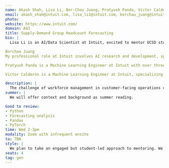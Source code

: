 ```yaml
---
name: Akash Shah, Lisa Li, Bor-Chau Juang, Pratyush Panda, Victor Calderon
email: akash_shah@intuit.com, lisa_li1@intuit.com, borchau_juang@intuit.com, pratyush_panda@intuit.com, victor_calderon@intuit.com
photo:
website: https://www.intuit.com/
domain: A43
title: Supply-Demand Group Headcount Forecasting
bio: |
  Lisa Li is an AI/Data Scientist at Intuit, excited to mentor UCSD students in tackling industry-level challenges. With seven years of experience spanning the insurance sector and now tech at Intuit, she specializes in applying Deep Learning, Time Series models, and LLM models to create impactful solutions. Lisa holds a Master's degree in Data Science from GSU and a Bachelor's in Math from UCLA, and is eager to guide students through developing and deploying data-driven models that address real-world business problems.

Borchau Juang
My professional role at Intuit involves AI research and development, specifically focusing on AI/ML solutions to enhance customer success within the Virtual Expert Platform (VEP). This encompasses the development of Large Language Model (LLM) applications for the extraction of expert knowledge, the refinement of issue resolution processes through agentic AI workflows, and the construction of recommendation systems to optimize customer routing and matchmaking.

Pratyush Panda is a Machine Learning Engineer at Intuit with over three years of experience in his current role.  He brings a wealth of experience from previous machine learning engineering positions at Samsung Electronics America and Informatica.  His expertise includes machine learning, Python, and Artificial Intelligence (AI), with a background in developing and deploying AI/ML solutions. Pratyush holds a Master of Science in Computer Science from California State University - East Bay.

Victor Calderon is a Machine Learning Engineer at Intuit, specializing in Generative AI and LLMs.  An astrophysicist-turned-data-scientist, he focuses on applying Generative AI solutions to customer-related problems.  Prior to Intuit, Victor developed and deployed computer vision models and MLOps pipelines at 5x5 Technologies Inc.  He holds a Ph.D. in Physics with a focus on computational astrophysics from Vanderbilt University.

description: |
  The challenge of workforce management in customer-facing operations centers on effectively aligning staffing levels with fluctuating customer demand across diverse interaction channels. This problem space involves not only forecasting incoming customer volumes but also determining the optimal allocation of personnel, often referred to as headcount forecasting, to meet predefined service objectives. A significant complexity arises from the need to consider various operational constraints, such as target response times (e.g., Average Speed to Answer), average interaction durations (e.g., Average Handle Time), and overarching service level agreements. Furthermore, the relationship between customer demand types and the staff groups capable of handling them is often intricate, featuring many-to-many mappings where a single staff group might service multiple demand categories, and a single demand category might be serviceable by several different staff groups, each with potentially varying skill sets and efficiencies. The core goal is to ensure adequate staffing to meet demand effectively while optimizing resource utilization and maintaining service quality.
summer: |
  We will offer context and background as summer reading.

Good to review:
- Python
- Forecasting analysis
- Pandas
- PyTorch
time: Wed 2-3pm
modality: Zoom with infrequent onsite
ta: TBA
style: |
  We plan to take an engaged but student-led approach to mentoring. We’ll work closely with the students throughout the project – meeting regularly, providing guidance, and being available for feedback and support. We’re also looking for students that can take ownership of their learning and direction, and can execute on the feedback provided. We’ll help them think critically, problem-solve, and communicate their process and outcomes clearly. Outside of the set office hours, we will do our best to respond to any inquiries within 48 hours, ideally sooner.
seats: 4
tag: gen
---
```

